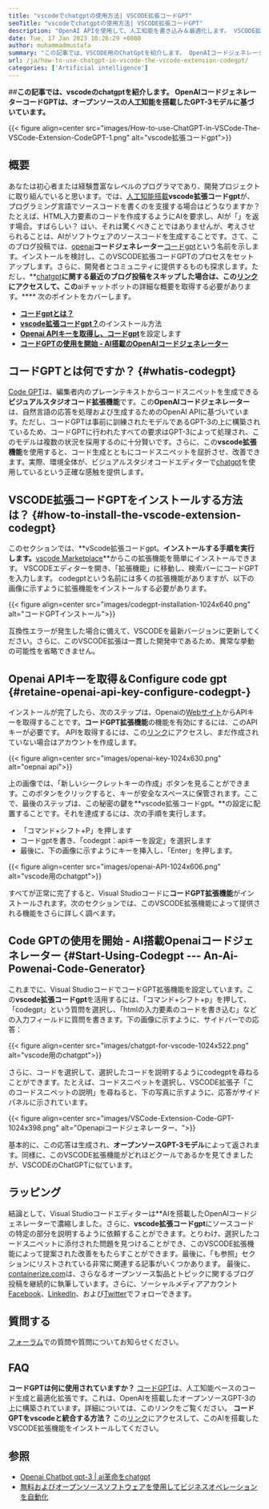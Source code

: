 ```yaml
---
title: "vscodeでchatgptの使用方法| VSCODE拡張コードGPT" 
seoTitle: "vscodeでchatgptの使用方法| VSCODE拡張コードGPT" 
description: "OpenAI APIを使用して、人工知能を書き込み＆最適化します。 VSCODE拡張コードGPTは、オープンソースNLPモデルであるGPT-3を搭載しています。" 
date: Tue, 17 Jan 2023 10:26:29 +0000
author: muhammadmustafa
summary: "この記事では、VSCODE用のChatGptを紹介します。 OpenAIコードジェネレーターコードGPTは、オープンソースの人工知能を搭載したGPT-3モデルに基づいています。" 
url: /ja/how-to-use-chatgpt-in-vscode-the-vscode-extension-codegpt/
categories: ['Artificial intelligence']
---
```


##**この記事では、vscodeのchatgptを紹介します。 OpenAIコードジェネレーターコードGPTは、オープンソースの人工知能を搭載したGPT-3モデルに基づいています。**

{{< figure align=center src="images/How-to-use-ChatGPT-in-VSCode-The-VSCode-Extension-CodeGPT-1.png" alt="vscode拡張コードgpt">}}


## 概要
あなたは初心者または経験豊富なレベルのプログラマであり、開発プロジェクトに取り組んでいると思います。では、[人工知能搭載][1]**vscode拡張コードgpt**が、プログラミング言語でソースコードを書くのを支援する場合はどうなりますか？たとえば、HTML入力要素のコードを作成するようにAIを要求し、AIが「」を返す場合。すばらしい？
はい、それは驚くべきことではありませんが、考えさせられることは、AIがソフトウェアのソースコードを生成することです。さて、このブログ投稿では、[openai][2]**コードジェネレーター**[コードgpt][3]という名前を示します。インストールを検討し、このVSCODE拡張コードGPTのプロセスをセットアップします。さらに、開発者とコミュニティに提供するものも探求します。ただし、**[chatgpt][5]**に関する最近のブログ投稿をスキップした場合は、この[リンク][6]にアクセスして、この**aiチャットボットの詳細な概要を取得する必要があります。****
次のポイントをカバーします。
* [**コードgptとは？**][7]
* [**vscode拡張コードgpt？**][8]のインストール方法
* [**Openai APIキーを取得し、コードgpt**][9]を設定します
* [**コードGPTの使用を開始 -  AI搭載のOpenAIコードジェネレーター**][10]

## コードGPTとは何ですか？   {#whatis-codegpt}
[Code GPT][3]は、編集者内のプレーンテキストからコードスニペットを生成できる**ビジュアルスタジオコード拡張機能**です。この**OpenAIコードジェネレーター**は、自然言語の応答を処理および生成するためのOpenAI APIに基づいています。ただし、コードGPTは事前に訓練されたモデルであるGPT-3の上に構築されているため、コードGPTに行われたすべての要求はGPT-3によって処理され、このモデルは複数の状況を採用するのに十分賢いです。さらに、この**vscode拡張機能**を使用すると、コード生成とともにコードスニペットを屈折させ、改善できます。実際、環境全体が、ビジュアルスタジオコードエディターで[chatgpt][11]を使用しているという正確な感触を提供します。

## VSCODE拡張コードGPTをインストールする方法は？   {#how-to-install-the-vscode-extension-codegpt}
このセクションでは、**vScode拡張コードgpt。**インストールする手順を実行します。**[vscode Marketplace][12]**からこの拡張機能を簡単にインストールできます。
VSCODEエディターを開き、「拡張機能」に移動し、検索バーにコードGPTを入力します。 codegptという名前には多くの拡張機能がありますが、以下の画像に示すように拡張機能をインストールする必要があります。

{{< figure align=center src="images/codegpt-installation-1024x640.png" alt="コードGPTインストール">}}

互換性エラーが発生した場合に備えて、VSCODEを最新バージョンに更新してください。さらに、このVSCODE拡張は一貫した開発中であるため、異常な挙動の可能性を省略できません。

## Openai APIキーを取得＆Configure code gpt   {#retaine-openai-api-key-configure-codegpt-}
インストールが完了したら、次のステップは、Openaiの[Webサイト][13]からAPIキーを取得することです。**コードGPT拡張機能**の機能を有効にするには、このAPIキーが必要です。 APIを取得するには、この[リンク][13]にアクセスし、まだ作成されていない場合はアカウントを作成します。

{{< figure align=center src="images/openai-key-1024x630.png" alt="oepnai api">}}

上の画像では、「新しいシークレットキーの作成」ボタンを見ることができます。このボタンをクリックすると、キーが安全なスペースに保管されます。ここで、最後のステップは、この秘密の鍵を**vscode拡張コードgpt。**の設定に配置することです。それを達成するには、次の手順を実行します。
* 「コマンド+シフト+P」を押します
* コードgptを書き、「codegpt：apiキーを設定」を選択します
* 最後に、下の画像に示すようにキーを挿入し、「Enter」を押します。

{{< figure align=center src="images/openai-API-1024x606.png" alt="vscode用のchatgpt">}}

すべてが正常に完了すると、Visual Studioコードに**コードGPT拡張機能**がインストールされます。次のセクションでは、このVSCODE拡張機能によって提供される機能をさらに詳しく調べます。

## Code GPTの使用を開始 -  AI搭載Openaiコードジェネレーター {#Start-Using-Codegpt --- An-Ai-Powenai-Code-Generator}
これまでに、Visual StudioコードでコードGPT拡張機能を設定しています。この**vscode拡張コードgpt**を活用するには、「コマンド+シフト+p」を押して、「codegpt」という質問を選択し、「htmlの入力要素のコードを書き込む」などの入力フィールドに質問を書きます。下の画像に示すように、サイドバーでの応答：

{{< figure align=center src="images/chatgpt-for-vscode-1024x522.png" alt="vscode用のchatgpt">}}

さらに、コードを選択して、選択したコードを説明するようにcodegptを尋ねることができます。たとえば、コードスニペットを選択し、VSCODE拡張子「このコードスニペットの説明」を尋ねると、下の写真に示すように、応答がサイドパネルに示されています。

{{< figure align=center src="images/VSCode-Extension-Code-GPT-1024x398.png" alt="Openapiコードジェネレーター、">}}

基本的に、この応答は生成され、**オープンソースGPT-3モデル**によって返されます。同様に、このVSCODE拡張機能がどれほどクールであるかを見てきましたが、VSCODEのChatGPTに似ています。

## ラッピング
結論として、Visual Studioコードエディターは**AIを搭載したOpenAIコードジェネレーターで濃縮しました。さらに、**vscode拡張コードgpt**にソースコードの特定の部分を説明するように依頼することができます。とりわけ、選択したコードスニペットに添付された問題を見つけることができ、このVSCODE拡張機能によって提案された改善をもたらすことができます。最後に、「も参照」セクションにリストされている非常に関連する記事がいくつかあります。
最後に、[containerize.com][4]は、さらなるオープンソース製品とトピックに関するブログ投稿を継続的に執筆しています。さらに、ソーシャルメディアアカウント[Facebook][14]、[LinkedIn][15]、および[Twitter][16]でフォローできます。

## 質問する
[フォーラム][17]での質問や質問についてお知らせください。

## FAQ
**コードGPTは何に使用されていますか？**
[コードGPT][3]は、人工知能ベースのコード生成と最適化拡張です。これは、OpenAIを搭載したオープンソースGPT-3の上に構築されています。詳細については、このリンクをご覧ください。
**コードGPTをvscodeと統合する方法？**
この[リンク][9]にアクセスして、このAIを搭載したVSCODE拡張機能をインストールしてください。

## 参照
  * [Openai Chatbot gpt-3 | ai革命をchatgpt][6]
  * [無料およびオープンソースソフトウェアを使用してビジネスオペレーションを自動化][18]

  
[1]: https://blog.containerize.com/category/artificial-intelligence/
[2]: https://openai.com/
[3]: https://marketplace.visualstudio.com/items?itemName=timkmecl.codegpt3
[4]: https://www.containerize.com/
[5]: https://en.wikipedia.org/wiki/GPT-3
[6]: https://blog.containerize.com/artificial-intelligence/what-is-openai-chatbot-gpt-3-chatgpt-an-ai-revolution/
[7]: #What-is-CodeGPT
[8]: #How-to-install-the-VSCode-extension-CodeGPT
[9]: #Retrieve-OpenAI-API-Key-configure-CodeGPT-
[10]: #Start-using-CodeGPT---an-AI-Powered-OpenAI-Code-Generator
[11]: https://openai.com/blog/chatgpt/
[12]: https://marketplace.visualstudio.com/vscode
[13]: https://beta.openai.com/account/api-keys
[14]: https://web.facebook.com/containerize
[15]: https://www.linkedin.com/company/containerize/
[16]: https://twitter.com/containerize_co
[17]: https://forum.containerize.com/
[18]: https://blog.containerize.com/blogging/automate-business-operations-using-open-source-software/
